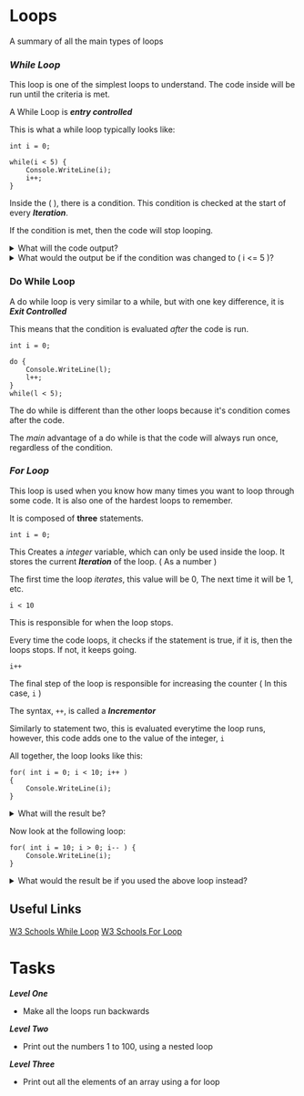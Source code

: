 # Loops

A summary of all the main types of loops


### _While Loop_

This loop is one of the simplest loops to understand.
The code inside will be run until the criteria is met.

A While Loop is **_entry controlled_**

This is what a while loop typically looks like:

```
int i = 0;

while(i < 5) {
    Console.WriteLine(i);
    i++;
}
```

Inside the ( ), there is a condition. This condition is checked at the start of every **_Iteration_**.

If the condition is met, then the code will stop looping.

<details>
    <summary>
        What will the code output?
    </summary>

    0 1 2 3 4

</details>

<details>
    <summary>
        What would the output be if the condition was changed to ( i <= 5 )?
    </summary>

    0 1 2 3 4 5

</details>






### Do While Loop

A do while loop is very similar to a while, but with one key difference,
it is **_Exit Controlled_**

This means that the condition is evaluated _after_ the code is run. 

```
int i = 0;

do {
    Console.WriteLine(l);
    l++;
}
while(l < 5);
```

The do while is different than the other loops because it's condition comes after the code.

The _main_ advantage of a do while is that the code will always run once, regardless of the condition.



### _For Loop_

This loop is used when you know how many times you want to loop through some code.
It is also one of the hardest loops to remember.

It is composed of **three** statements.

```
int i = 0;
```

This Creates a _integer_ variable, which can only be used inside the loop. It stores the current **_Iteration_** of the loop. ( As a number )

The first time the loop _iterates_, this value will be 0,
The next time it will be 1, etc.

```
i < 10
```

This is responsible for when the loop stops.

Every time the code loops, it checks if the statement is true, if it is, then the loops stops. If not, it keeps going.

```
i++
```

The final step of the loop is responsible for increasing the counter ( In this case, ```i``` )

The syntax, ```++```, is called a **_Incrementor_**

Similarly to statement two, this is evaluated everytime the loop runs, however, this code adds one to the value of the integer, ```i```


All together, the loop looks like this:

```
for( int i = 0; i < 10; i++ ) 
{ 
    Console.WriteLine(i);
}
```

<details>
    <summary>
        What will the result be?
    </summary>

    0 1 2 3 4 5 6 7 8 9

    Notice how the number 10 is NOT printed!

</details>

Now look at the following loop: 

```
for( int i = 10; i > 0; i-- ) {
    Console.WriteLine(i);
}
```

<details>
    <summary>
        What would the result be if you used the above loop instead?
    </summary>

    10 9 8 7 6 5 4 3 2 1

</details>


## Useful Links
[W3 Schools While Loop](https://www.w3schools.com/cs/cs_while_loop.php)
[W3 Schools For Loop](https://www.w3schools.com/cs/cs_for_loop.php)


# Tasks

**_Level One_**
+ Make all the loops run backwards


**_Level Two_**
+ Print out the numbers 1 to 100, using a nested loop

**_Level Three_**
+ Print out all the elements of an array using a for loop



